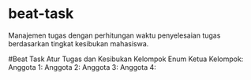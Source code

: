 # beat-task
Manajemen tugas dengan perhitungan waktu penyelesaian tugas berdasarkan tingkat kesibukan mahasiswa.

#Beat Task 
Atur Tugas dan Kesibukan
Kelompok Enum 
Ketua Kelompok: 
Anggota 1: 
Anggota 2: 
Anggota 3: 
Anggota 4:
